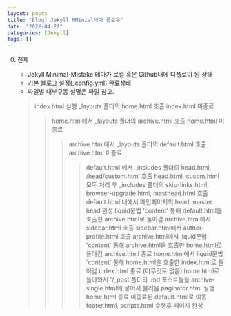 ```yaml
---
layout: posts
title: "Blog] Jekyll MMinial테마 플로우"
date: "2022-04-22"
categories: [Jekyll]
tags: []
---
```


0. 전제
    - Jekyll Minimal-Mistake 테마가 로컬 혹은 Github내에 디플로이 된 상태
    - 기본 블로그 설정(_config.yml) 완료상태
    - 파일별 내부구동 설명은 파일 참고.

    > index.html 실행
    > _layouts 폴더의 home.html 호출
    > index.html 미종료
    >> home.html에서 _layouts 폴더의 archive.html 호출
    >> home.html 미종료
    >>> archive.html에서 _layouts 폴더의 default.html 호출
    >>> archive.html 미종료
    >>>> default.html 에서 _includes 폴더의 head.html, /head/custom.html 호출
    >>>> head.html, cusom.html 모두 처리 후 _includes 폴더의 
         skip-links.html, browser-upgrade.html, masthead.html 호출
    >>>> default.html 내에서 메인페이지의 head, master head 완성
    >>>> liquid문법 'content' 통해 default.html을 호출한 archive.html로 돌아감
    >>> archive.html에서 sidebar.html 호출
    >>> sidebar.html에서 author-profile.html 호출
    >>> archive.html에서 liquid문법 'content' 통해 archive.html을 호출한 home.html로 돌아감
    >>> archive.html 종료 
    >> home.html에서 liquid문법 'content' 통해 home.html을 호출한 index.html로 돌아감
    > index.html 종료 (아무것도 없음)
    >> home.html로 돌아와서 '/_post'폴더의 .md 포스트들을 archive-single.html에 넣어서 불러옴
    >> paginator.html 실행
    >> home.html 종료
    >>>> 미종료된 default.html로 이동
    >>>> footer.html, scripts.html 수행후 페이지 완성
